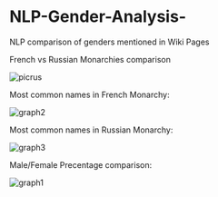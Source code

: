 # NLP-Gender-Analysis-
NLP comparison of genders mentioned in Wiki Pages

French vs Russian Monarchies comparison

![picrus](https://github.com/efipaka/NLP-Gender-Analysis-/blob/main/nobility_rus.jpeg)

Most common names in French Monarchy:

![graph2](https://github.com/efipaka/NLP-Gender-Analysis-/blob/main/french_monarchy.png)

Most common names in Russian Monarchy:

![graph3](https://github.com/efipaka/NLP-Gender-Analysis-/blob/main/russian_monarchy.png)

Male/Female Precentage comparison:

![graph1](https://github.com/efipaka/NLP-Gender-Analysis-/blob/main/comparison_genders_monarchy.png)
